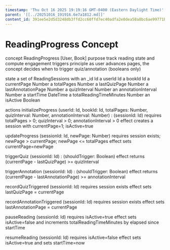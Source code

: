 ```yaml
---
timestamp: 'Thu Oct 16 2025 19:19:16 GMT-0400 (Eastern Daylight Time)'
parent: '[[../20251016_191916.6e7a1812.md]]'
content_id: 391ee5e2d5d3248db3ffd2cc60ffd7ec40adfa2e0dea58a8bc6ae99771b41c19
---
```


# ReadingProgress Concept

concept ReadingProgress \[User, Book]
purpose track reading state and compute engagement triggers
principle as user advances pages, the concept decides when to trigger quiz/annotation (booleans only)

state
a set of ReadingSessions with
an \_id Id
a userId Id
a bookId Id
a currentPage Number
a totalPages Number
a lastQuizPage Number
a lastAnnotationPage Number
a quizInterval Number
an annotationInterval Number
a startTime DateTime
a totalReadingTimeMinutes Number
an isActive Boolean

actions
initializeProgress (userId: Id, bookId: Id, totalPages: Number, quizInterval: Number, annotationInterval: Number) : (sessionId: Id)
requires totalPages > 0; quizInterval > 0; annotationInterval > 0
effect creates a session with currentPage=1; isActive=true

updateProgress (sessionId: Id, newPage: Number)
requires session exists; newPage > currentPage; newPage <= totalPages
effect sets currentPage=newPage

triggerQuiz (sessionId: Id) : (shouldTrigger: Boolean)
effect returns (currentPage - lastQuizPage) >= quizInterval

triggerAnnotation (sessionId: Id) : (shouldTrigger: Boolean)
effect returns (currentPage - lastAnnotationPage) >= annotationInterval

recordQuizTriggered (sessionId: Id)
requires session exists
effect sets lastQuizPage = currentPage

recordAnnotationTriggered (sessionId: Id)
requires session exists
effect sets lastAnnotationPage = currentPage

pauseReading (sessionId: Id)
requires isActive=true
effect sets isActive=false and increments totalReadingTimeMinutes by elapsed since startTime

resumeReading (sessionId: Id)
requires isActive=false
effect sets isActive=true and sets startTime=now

